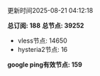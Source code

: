 更新时间2025-08-21 04:12:18

**总订阅: 188**
**总节点: 39252**
- vless节点: 14650
- hysteria2节点: 16

**google ping有效节点: 159**
